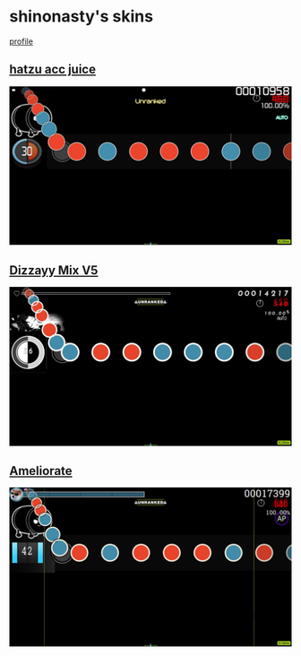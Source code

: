 # shinonasty's skins
[profile](https://akatsuki.gg/u/101409)

## [hatzu acc juice](https://github.com/shinovosibirsk/taiko-skinhub/raw/main/skins/hatzu%20acc%20juice.osk)
![](https://github.com/shinovosibirsk/taiko-skinhub/blob/main/screenshots/screenshot318.jpg)

## [Dizzayy Mix V5](https://github.com/shinovosibirsk/taiko-skinhub/raw/main/skins/Dizzayy%20Mix%20V5.osk)
![](https://github.com/shinovosibirsk/taiko-skinhub/blob/main/screenshots/screenshot312.jpg)

## [Ameliorate](https://github.com/shinovosibirsk/taiko-skinhub/raw/main/skins/Ameliorate.osk)
![](https://github.com/shinovosibirsk/taiko-skinhub/blob/main/screenshots/screenshot311.jpg)

